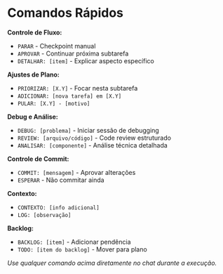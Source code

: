 # Comandos Rápidos

**Controle de Fluxo:**
- `PARAR` - Checkpoint manual
- `APROVAR` - Continuar próxima subtarefa
- `DETALHAR: [item]` - Explicar aspecto específico

**Ajustes de Plano:**
- `PRIORIZAR: [X.Y]` - Focar nesta subtarefa
- `ADICIONAR: [nova tarefa] em [X.Y]` 
- `PULAR: [X.Y] - [motivo]`

**Debug e Análise:**
- `DEBUG: [problema]` - Iniciar sessão de debugging
- `REVIEW: [arquivo/código]` - Code review estruturado
- `ANALISAR: [componente]` - Análise técnica detalhada

**Controle de Commit:**
- `COMMIT: [mensagem]` - Aprovar alterações
- `ESPERAR` - Não commitar ainda

**Contexto:**
- `CONTEXTO: [info adicional]`
- `LOG: [observação]`

**Backlog:**
- `BACKLOG: [item]` - Adicionar pendência
- `TODO: [item do backlog]` - Mover para plano

*Use qualquer comando acima diretamente no chat durante a execução.*
